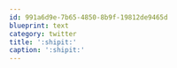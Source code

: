 ```yaml
---
id: 991a6d9e-7b65-4850-8b9f-19812de9465d
blueprint: text
category: twitter
title: ':shipit:'
caption: ':shipit:'
---
```

